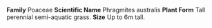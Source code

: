  **Family** Poaceae **Scientific Name** Phragmites australis **Plant Form** Tall perennial semi-aquatic grass. **Size** Up to 6m tall.